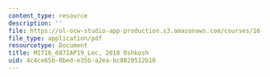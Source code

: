```yaml
---
content_type: resource
description: ''
file: https://ol-ocw-studio-app-production.s3.amazonaws.com/courses/16-687-private-pilot-ground-school-january-iap-2019/4c4ce65b0bede35ba2eabc8020512b16_MIT16_687IAP19_LecOshkosh.pdf
file_type: application/pdf
resourcetype: Document
title: MIT16_687IAP19_Lec, 2018 Oshkosh
uid: 4c4ce65b-0bed-e35b-a2ea-bc8020512b16
---
```

